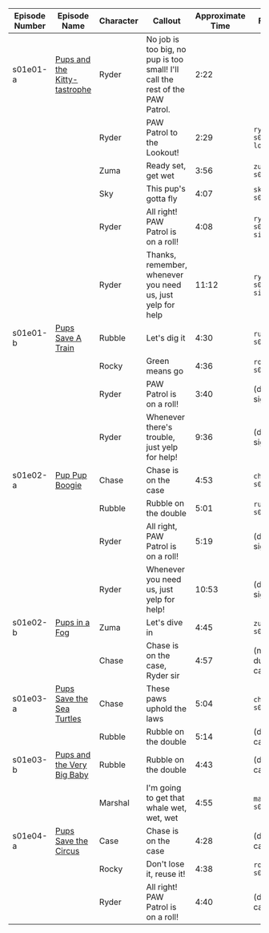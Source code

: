| Episode Number | Episode Name                                                                                              | Character    | Callout                                                    | Approximate Time | Filename |
| -              | -                                                                                                         | -            | -                                                          | -                | - |
| s01e01-a       | [Pups and the Kitty-tastrophe](https://pawpatrol.fandom.com/wiki/Pups_and_the_Kitty-tastrophe/Transcript) | Ryder        | No job is too big, no pup is too small! I'll call the rest of the PAW Patrol. | 2:22 | |
|                |                                                                                                           | Ryder        | PAW Patrol to the Lookout!                                 | 2:29             | `ryder-s01e01a-lookout.wav` |
|                |                                                                                                           | Zuma         | Ready set, get wet                                         | 3:56             | `zuma-s01e01a.wav` |
|                |                                                                                                           | Sky          | This pup's gotta fly                                       | 4:07             | `sky-s01e01a.wav` |
|                |                                                                                                           | Ryder        | All right! PAW Patrol is on a roll!                        | 4:08             | `ryder-s01e01a-signon.wav` |
|                |                                                                                                           | Ryder        | Thanks, remember, whenever you need us, just yelp for help | 11:12            | `ryder-s01e01a-signoff.wav` |
| s01e01-b       | [Pups Save A Train](https://pawpatrol.fandom.com/wiki/Pups_Save_a_Train/Transcript)                       | Rubble       | Let's dig it                                               | 4:30             | `rubble-s01e01b.wav` |
|                |                                                                                                           | Rocky        | Green means go                                             | 4:36             | `rocky-s01e01b.wav` |
|                |                                                                                                           | Ryder        | PAW Patrol is on a roll!                                   | 3:40             | (duplicate signon) |
|                |                                                                                                           | Ryder        | Whenever there's trouble, just yelp for help!              | 9:36             | (duplicate signoff) |
| s01e02-a       | [Pup Pup Boogie](https://pawpatrol.fandom.com/wiki/Pup_Pup_Boogie/Transcript)                             | Chase        | Chase is on the case                                       | 4:53             | `chase-s01e02a.wav` |
|                |                                                                                                           | Rubble       | Rubble on the double                                       | 5:01             | `ruble-s01e02a.wav` |
|                |                                                                                                           | Ryder        | All right, PAW Patrol is on a roll!                        | 5:19             | (duplicate signon |
|                |                                                                                                           | Ryder        | Whenever you need us, just yelp for help!                  | 10:53            | (duplicate signoff ) |
| s01e02-b       | [Pups in a Fog](https://pawpatrol.fandom.com/wiki/Pups_in_a_Fog/Transcript)                               | Zuma         | Let's dive in                                              | 4:45             | `zuma-s01e02b.wav` |
|                |                                                                                                           | Chase        | Chase is on the case, Ryder sir                            | 4:57             | (near duplicate callout) |
| s01e03-a       | [Pups Save the Sea Turtles](https://pawpatrol.fandom.com/wiki/Pups_Save_the_Sea_Turtles/Transcript)       | Chase        | These paws uphold the laws                                 | 5:04             | `chase-s01e03a.wav` |
|                |                                                                                                           | Rubble       | Rubble on the double                                       | 5:14             | (duplicate callout) |
| s01e03-b       | [Pups and the Very Big Baby](https://pawpatrol.fandom.com/wiki/Pups_and_the_Very_Big_Baby/Transcript)     | Rubble       | Rubble on the double                                       | 4:43             | (duplicate callout) |
|                |                                                                                                           | Marshal      | I'm going to get that whale wet, wet, wet                  | 4:55             | `marshall-s01e03b.wav` |
| s01e04-a       | [Pups Save the Circus](https://pawpatrol.fandom.com/wiki/Pups_Save_the_Circus/Transcript)                 | Case         | Chase is on the case                                       | 4:28             | (duplicate callout) |
|                |                                                                                                           | Rocky        | Don't lose it, reuse it!                                   | 4:38             | `rocky-s01e04a.wav` |
|                |                                                                                                           | Ryder        | All right! PAW Patrol is on a roll!                        | 4:40             | (duplicate callout) |
